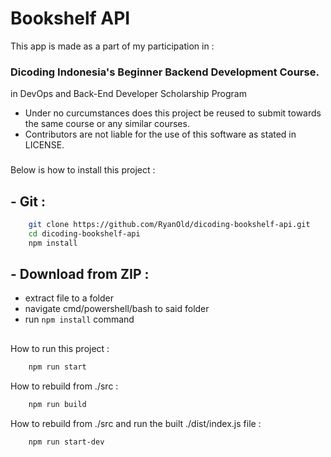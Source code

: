 # Bookshelf API
This app is made as a part of my participation in :
### Dicoding Indonesia's Beginner Backend Development Course.
in DevOps and Back-End Developer Scholarship Program 

* Under no curcumstances does this project be reused to submit towards the same course or any similar courses.
* Contributors are not liable for the use of this software as stated in LICENSE.
###

Below is how to install this project :

## - Git :
```bash
    git clone https://github.com/RyanOld/dicoding-bookshelf-api.git
    cd dicoding-bookshelf-api
    npm install
```

## - Download from ZIP :
- extract file to a folder
- navigate cmd/powershell/bash to said folder
- run `npm install` command

##
How to run this project :
```bash
    npm run start
```

How to rebuild from ./src :
```bash
    npm run build
```

How to rebuild from ./src and run the built ./dist/index.js file :
```bash
    npm run start-dev
```
